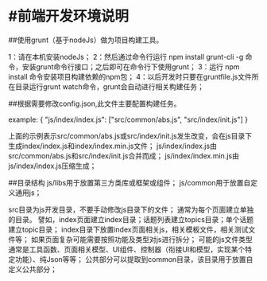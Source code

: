 #前端开发环境说明
================================

##使用grunt（基于nodeJs）做为项目构建工具。

1：请在本机安装nodeJs；
2：然后通过命令行运行 npm install grunt-cli -g 命令，安装grunt命令行接口；之后即可在命令行下使用grunt；
3：运行 npm install 命令安装项目构建依赖的npm包；
4：以后开发时只要在gruntfile.js文件所在目录运行grunt watch命令，grunt会自动进行相关构建任务；


##根据需要修改config.json,此文件主要配置构建任务。

example:
{
    "js/index/index.js": ["src/common/abs.js", "src/index/init.js"]
}

上面的示例表示src/common/abs.js或src/index/init.js发生改变，会在js目录下生成index/index.js和index/index.min.js文件；
js/index/index.js由src/common/abs.js和src/index/init.js合并而成；
js/index/index.min.js由js/index/index.js压缩生成；


##目录结构
js/libs用于放置第三方类库或框架或组件；
js/common用于放置自定义通用js；

src目录为js开发目录，不要手动修改js目录下的文件；
通常为每个页面建立单独的目录。
譬如，index页面建立index目录；话题列表建立topics目录；单个话题建立topic目录；
index目录下放置index页面相关js，相关模板文件，相关测试文件等；
如果页面复杂可能需要按照功能及类型对js进行拆分；
可能的js文件类型通常是工具函数、页面相关模型、UI组件、控制器（衔接UI和模型，实现某个特定功能）、纯Json等等；
公共部分可以提取到common目录，该目录用于放置自定义公共部分；

